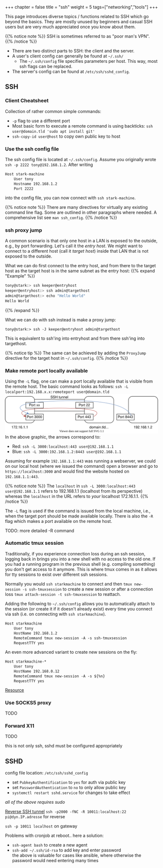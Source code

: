 +++
chapter = false
title = "ssh"
weight = 5
tags=["networking","tools"]
+++

This page introduces diverse topics / functions related to SSH
which go beyond the basics. They are mostly unused by beginners
and casual SSH users but are very much 
appreciated once you know about them.

{{% notice note %}}
SSH is sometimes referred to as "poor man's VPN".
{{% /notice %}}

- There are two distinct parts to SSH: the client and the server.
- A user's client config can generally be found at `~/.ssh/` 
    - The `~/.ssh/config` file specifies parameters per host. This way, most
    ssh flags can be replaced.
- The server's config can be found at `/etc/ssh/sshd_config`.


## SSH


### Client Cheatsheet
Collection of rather common simple commands:

- `-p` flag to use a different port
- Most basic form to execute a remote command is using backticks:
`ssh user@domain.tld 'sudo apt install git'` <!-- TEST -->
- `ssh-copy-id user@host` to copy own public key to host

### Use the ssh config file
The ssh config file is located at `~/.ssh/config`.
Assume you originally wrote `ssh -p 2222 tony@192.168.1.2`. After writing
```
Host stark-machine
    User tony
    Hostname 192.168.1.2
    Port 2222
```
into the config file, you can now connect with `ssh stark-machine`.

{{% notice note %}}
There are many directives for virtually any existing command line flag.
Some are outlined in other paragraphs where needed.
A comprehensive list see `man ssh_config`.
{{% /notice %}}

### ssh proxy jump
A common scenario is that only one host in a LAN is exposed to the
outside, e.g., by port forwarding. Let's call it the *entry host*.
We might want to connect to a different host (call it *target host*)
inside that LAN that is not exposed to the outside.

What we can do first connect to the entry host, and from there to
the target host as the target host is in the same subnet as the
entry host:
{{% expand "Example" %}}
```bash
tony@stark:> ssh keeper@entryhost
keeper@entryhost:> ssh admin@targethost
admin@targethost:> echo "Hello World"
Hello World
```
{{% /expand %}}

What we can do with ssh instead is make a proxy jump:

```
tony@stark:> ssh -J keeper@entryhost admin@targethost
```
This is equivalent to ssh'ing into entryhost and from there ssh'ing
into targethost.

{{% notice tip %}}
The same can be achieved by adding the `ProxyJump` directive for the
target host in `~/.ssh/config`.
{{% /notice %}}

<!--Check: Not sure wheteher host1 or your own permissions count.-->

### Make remote port locally available
Using the `-L` flag, one can make a port locally available
that is visible from the remote host. The basic command
looks as follows:
``ssh -L localport:192.168.x.x:remoteport user@domain.tld``
![forward](ssh_forward_L.svg)
In the above graphic, the arrows correspond to:
- Red: `ssh -L 3000:localhost:443 user@192.168.1.1`
- Blue: `ssh -L 3000:192.168.1.2:8443 user@192.168.1.1`

Assuming for example `192.168.1.1:443` was running a webserver,
we could on our local host (where we issued the command) open a
browser and go to `https://localhost:3000` and would find the
website hosted on `192.168.1.1:443`.

{{% notice note %}}
The `localhost` in `ssh -L 3000:localhost:443 user@192.168.1.1` refers
to 192.168.1.1 (localhost from its perspective) whereas the `localhost`
in the URL refers to *your* localhost 172.16.1.1.
{{% /notice %}}

The `-L` flag is used if the command is issued from the local machine,
i.e., when the target port should be made available locally.
There is also the `-R` flag which makes a port available on the
remote host.

TODO: more detailed -R command


### Automatic tmux session

Traditionally, if you experience connection loss during an ssh session,
logging back in brings you into a new shell with no access to the old one.
If you had a running program in the previous shell (e.g. compiling something)
you don't get access to it anymore. 
This is where tmux comes in as it allows
for tty sessions to exist over different ssh sessions. <!--improve last lines -->

Normally you would `ssh starkmachine` to connect and then 
`tmux new-session -s ssh-tmuxsession` to create a new session or after a connection
loss `tmux attach-session -t ssh-tmuxsession` to reattach.

Adding the following to `~/.ssh/config` allows you to automatically
attach to the session (or create it if it doesn't already exist)
every time you connect via ssh (i.e. on connecting with `ssh starkmachine`).
```
Host starkmachine
    User tony
    HostName 192.168.1.2
    RemoteCommand tmux new-session -A -s ssh-tmuxsession
    RequestTTY yes
```
An even more advanced variant to create new sessions on the fly:
```
Host starkmachine-*
    User tony
    HostName 192.168.0.12
    RemoteCommand tmux new-session -A -s ${%n}
    RequestTTY yes
```
[Resource](https://blog.jbowen.dev/tips/ssh-tmux/)

### Use SOCKS5 proxy
TODO

### Forward X11
TODO

this is not only ssh, sshd must be configured appropriately

## SSHD
config file location: `/etc/ssh/sshd_config`

- set `PubkeyAuthentification` to `yes` for auth via public key
- set `PasswordAuthentication` to `no` to only allow public key
- `systemctl restart sshd.service` for changes to take effect

*all of the above requires sudo*

[Reverse SSH tunnel](https://www.rustimation.eu/index.php/reverse-ssh-tunnel-schritt-fur-schritt/)
`ssh -p2000 -fNC -R 10011:localhost:22 pi@dyn.IP.adresse` for reverse

`ssh -p 10011 localhost` on gateway

Problems with cronjob at reboot.. here a solution:
[](https://github.com/axthosarouris/reverse-ssh-tunnel)


- `ssh-agent bash` to create a new agent
- `ssh-add ~/.ssh/id-rsa` to add key and enter password  
the above is valuable for cases like ansible, where otherwise
the password would need entering many times


